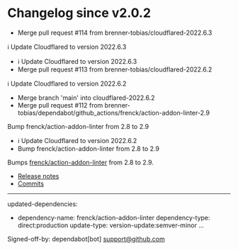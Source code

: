 # Changelog since v2.0.2
- Merge pull request #114 from brenner-tobias/cloudflared-2022.6.3

ℹ️ Update Cloudflared to version 2022.6.3 
- ℹ️ Update Cloudflared to version 2022.6.3 
- Merge pull request #113 from brenner-tobias/cloudflared-2022.6.2

ℹ️ Update Cloudflared to version 2022.6.2 
- Merge branch 'main' into cloudflared-2022.6.2 
- Merge pull request #112 from brenner-tobias/dependabot/github_actions/frenck/action-addon-linter-2.9

Bump frenck/action-addon-linter from 2.8 to 2.9 
- ℹ️ Update Cloudflared to version 2022.6.2 
- Bump frenck/action-addon-linter from 2.8 to 2.9

Bumps [frenck/action-addon-linter](https://github.com/frenck/action-addon-linter) from 2.8 to 2.9.
- [Release notes](https://github.com/frenck/action-addon-linter/releases)
- [Commits](https://github.com/frenck/action-addon-linter/compare/v2.8...v2.9)

---
updated-dependencies:
- dependency-name: frenck/action-addon-linter
  dependency-type: direct:production
  update-type: version-update:semver-minor
...

Signed-off-by: dependabot[bot] <support@github.com> 
